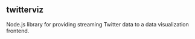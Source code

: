 twitterviz
----------

Node.js library for providing streaming Twitter data to a data visualization frontend.